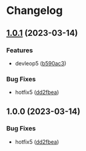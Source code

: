 # Changelog

## [1.0.1](https://github.com/daehyun0/release-please-test/compare/v1.0.0...v1.0.1) (2023-03-14)


### Features

* devleop5 ([b590ac3](https://github.com/daehyun0/release-please-test/commit/b590ac323c7cf8a9349d4b7ce1dd822db3a085ee))


### Bug Fixes

* hotfix5 ([dd2fbea](https://github.com/daehyun0/release-please-test/commit/dd2fbea74c8d8cb9b95a7ab8d176687414deaa4d))

## 1.0.0 (2023-03-14)


### Bug Fixes

* hotfix5 ([dd2fbea](https://github.com/daehyun0/release-please-test/commit/dd2fbea74c8d8cb9b95a7ab8d176687414deaa4d))

